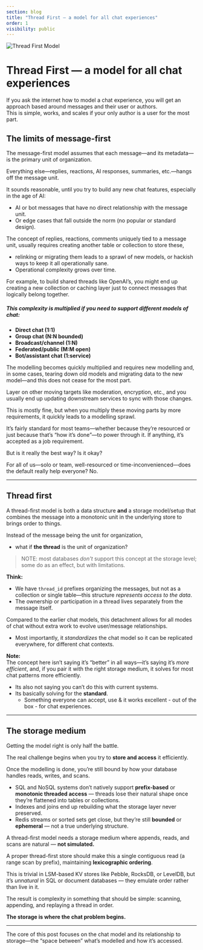 ```yaml
---
section: blog
title: "Thread First — a model for all chat experiences"
order: 1
visibility: public
---
```

![Thread First Model](thread_first.jpg)

# Thread First — a model for all chat experiences

If you ask the internet how to model a chat experience, you will get an approach based around messages and their user or authors.  
This is simple, works, and scales if your only author is a user for the most part.

## The limits of message-first

The message-first model assumes that each message—and its metadata—is the primary unit of organization.  

Everything else—replies, reactions, AI responses, summaries, etc.—hangs off the message unit.  

It sounds reasonable, until you try to build any new chat features, especially in the age of AI:

- AI or bot messages that have no direct relationship with the message unit.
- Or edge cases that fall outside the norm (no popular or standard design).

The concept of replies, reactions, comments uniquely tied to a message unit, usually requires creating another table or collection to store these, 
- relinking or migrating them leads to a sprawl of new models, or hackish ways to keep it all operationally sane.
- Operational complexity grows over time.


For example, to build shared threads like OpenAI’s, you might end up creating a new collection or caching layer just to connect messages that logically belong together.



##### This complexity is multiplied if you need to support different models of chat:

- **Direct chat (1:1)**
- **Group chat (N:N bounded)**
- **Broadcast/channel (1:N)**
- **Federated/public (M:M open)**
- **Bot/assistant chat (1:service)**

The modelling becomes quickly multiplied and requires new modelling and, in some cases, tearing down old models and migrating data to the new model—and this does not cease for the most part.

Layer on other moving targets like moderation, encryption, etc., and you usually end up updating downstream services to sync with those changes.

This is mostly fine, but when you multiply these moving parts by more requirements, it quickly leads to a modelling sprawl.

It’s fairly standard for most teams—whether because they’re resourced or just because that’s “how it’s done”—to power through it. If anything, it’s accepted as a job requirement.

But is it really the best way? Is it okay?

For all of us—solo or team, well-resourced or time-inconvenienced—does the default really help everyone? No.


---

## Thread first

A thread-first model is both a data structure **and** a storage model/setup that combines the message into a monotonic unit in the underlying store to brings order to things.

Instead of the message being the unit for organization,  
- what if **the thread** is the unit of organization?

> NOTE: most databases _don't_ support this concept at the storage level; some do as an effect, but with limitations.

**Think:**  
- We have `thread_id` prefixes organizing the messages, but not as a collection or single table—this structure _represents access to the data_.  
- The ownership or participation in a thread lives separately from the message itself.

Compared to the earlier chat models, this detachment allows for all modes of chat without extra work to evolve user/message relationships.  

- Most importantly, it *standardizes* the chat model so it can be replicated everywhere, for different chat contexts.

**Note:**  
The concept here isn’t saying it’s “better” in all ways—it’s saying it’s _more efficient_, and, if you pair it with the right storage medium, it solves for most chat patterns more efficiently.  
- Its also not saying you can’t do this with current systems.
- Its basically solving for the **standard**.
  - Something everyone can accept, use & it works excellent - out of the box - for chat experiences.

---

## The storage medium

Getting the model right is only half the battle.

The real challenge begins when you try to **store and access** it efficiently.

Once the modelling is done, you’re still bound by how your database handles reads, writes, and scans.

- SQL and NoSQL systems don’t natively support **prefix-based** or **monotonic threaded access** — threads lose their natural shape once they’re flattened into tables or collections.
- Indexes and joins end up rebuilding what the storage layer never preserved.
- Redis streams or sorted sets get close, but they’re still **bounded** or **ephemeral** — not a true underlying structure.

A thread-first model needs a storage medium where appends, reads, and scans are natural — **not simulated.**

A proper thread-first store should make this a single contiguous read (a range scan by prefix), maintaining **lexicographic ordering**.

This is trivial in LSM-based KV stores like Pebble, RocksDB, or LevelDB, but it’s *unnatural* in SQL or document databases — they emulate order rather than live in it.

The result is complexity in something that should be simple: scanning, appending, and replaying a thread in order.

**The storage is where the chat problem begins.**

---

The core of this post focuses on the chat model and its relationship to storage—the “space between” what’s modelled and how it’s accessed.